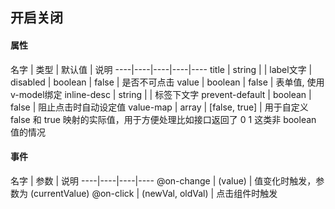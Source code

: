 ## 开启关闭

#### 属性
名字	| 类型	| 默认值	| 说明
----|----|----|----|----
title	| string	| 	| label文字	|
disabled	| boolean	| false	| 是否不可点击
value	| boolean	| false	| 表单值, 使用v-model绑定
inline-desc	| string	|	| 标签下文字
prevent-default	| boolean	| false	| 阻止点击时自动设定值
value-map	| array	| [false, true]	| 用于自定义 false 和 true 映射的实际值，用于方便处理比如接口返回了 0 1 这类非 boolean 值的情况


####  事件
名字	| 参数	| 说明
----|----|----|----
@on-change	| (value)	| 值变化时触发，参数为 (currentValue)
@on-click	| (newVal, oldVal)	| 点击组件时触发	
